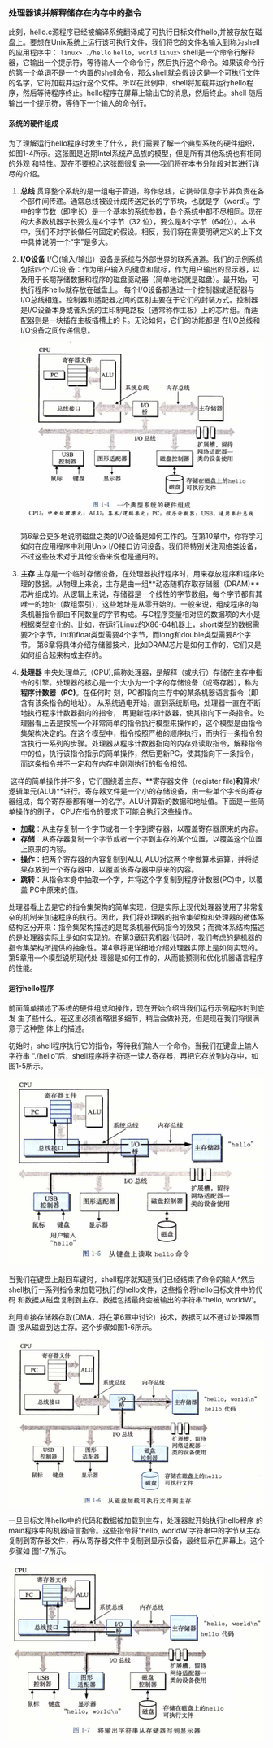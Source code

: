 ### 处理器读并解释储存在内存中的指令

​		此刻，hello.c源程序已经被编译系统翻译成了可执行目标文件hello,并被存放在磁盘上。要想在Unix系统上运行该可执行文件，我们将它的文件名输入到称为shell的应用程序中：
`linux> ./hello`
`hello, world`
`linux>`
​		shell是一个命令行解释器，它输出一个提示符，等待输人一个命令行，然后执行这个命令。如果该命令行的第一个单词不是一个内置的shell命令，那么shell就会假设这是—个可执行文件的名字，它将加载并运行这个文件。所以在此例中，shell将加载并运行hello程序，然后等待程序终止。hello程序在屏幕上输出它的消息，然后终止。shell 随后输出一个提示符，等待下一个输人的命令行。

#### 系统的硬件组成

​		为了理解运行hello程序时发生了什么，我们需要了解一个典型系统的硬件组织，如图1-4所示。这张图是近期Intel系统产品族的模型，但是所有其他系统也有相同的外观 和特性。现在不要担心这张图很复杂——我们将在本书分阶段对其进行详尽的介绍。

1. **总线**
   		贯穿整个系统的是一组电子管道，称作总线，它携带信息字节并负责在各个部件间传递。通常总线被设计成传送定长的字节块，也就是字（word)。字中的字节数（即字长）是一个基本的系统参数，各个系统中都不尽相同。现在的大多数机器字长要么是4个字节（32 位），要么是8个字节（64位）。本书中，我们不对字长做任何固定的假设。相反，我们将在需要明确定义的上下文中具体说明一个“字”是多大。

2. **I/O设备**
           I/〇(输入/输出）设备是系统与外部世界的联系通道。我们的示例系统包括四个I/O设 备：作为用户输入的键盘和鼠标，作为用户输出的显示器，以及用于长期存储数据和程序的磁盘驱动器（简单地说就是磁盘）。最开始，可执行程序hello就存放在磁盘上。
           每个I/O设备都通过一个控制器或适配器与I/O总线相连。控制器和适配器之间的区别主要在于它们的封装方式。控制器是I/O设备本身或者系统的主印制电路板（通常称作主板）上的芯片组。而适配器则是一块插在主板插槽上的卡。无论如何，它们的功能都是 在I/O总线和I/O设备之间传递信息。

   ![04一个典型系统的硬件组成](.\markdownimage\04一个典型系统的硬件组成.png)

   ​        第6章会更多地说明磁盘之类的I/O设备是如何工作的。在第10章中，你将学习如何在应用程序中利用Unix I/O接口访问设备。我们将特别关注网络类设备，不过这些技术对于其他设备来说也是通用的。

3. **主存**
           主存是一个临时存储设备，在处理器执行程序时，用来存放程序和程序处理的数据。从物理上来说，主存是由一组**动态随机存取存储器（DRAM)**芯片组成的。从逻辑上来说，存储器是一个线性的字节数组，每个字节都有其唯一的地址（数组索引），这些地址是从零开始的。一般来说，组成程序的每条机器指令都由不同数量的字节构成。与C程序变量相对应的数据项的大小是根据类型变化的。比如，在运行Linux的X86-64机器上，short类型的数据需要2个字节，int和float类型需要4个字节，而long和double类型需要8个字节。
   第6章将具体介绍存储器技术，比如DRAM芯片是如何工作的，它们又是如何组合起来构成主存的。

4. **处理器**
           中央处理单元（CPU),简称处理器，是解释（或执行）存储在主存中指令的引擎。处理器的核心是一个大小为一个字的存储设备（或寄存器），称为**程序计数器（PC)**。在任何时 刻，PC都指向主存中的某条机器语言指令（即含有该条指令的地址）。
           从系统通电开始，直到系统断电，处理器一直在不断地执行程序计数器指向的指令， 再更新程序计数器，使其指向下一条指令。处理器看上去是按照一个非常简单的指令执行模型来操作的，这个模型是由指令集架构决定的。在这个模型中，指令按照严格的顺序执行，而执行一条指令包含执行一系列的步骤。处理器从程序计数器指向的内存处读取指令，解释指令中的位，执行该指令指示的简单操作，然后更新PC，使其指向下一条指令， 而这条指令并不一定和在内存中刚刚执行的指令相邻。

​        这样的简单操作并不多，它们围绕着主存、**寄存器文件（register file)**和**算术/逻辑单元(ALU)**进行。寄存器文件是一个小的存储设备，由一些单个字长的寄存器组成，每个寄存器都有唯一的名字。ALU计算新的数据和地址值。下面是一些简单操作的例子， CPU在指令的要求下可能会执行这些操作。

- **加载**：从主存复制一个字节或者一个字到寄存器，以覆盖寄存器原来的内容。
- **存储**：从寄存器复制一个字节或者一个字到主存的某个位置，以覆盖这个位置上原来的内容。
- **操作**：把两个寄存器的内容复制到ALU, ALU对这两个字做算术运算，并将结果存放到一个寄存器中，以覆盖该寄存器中原来的内容。
- **跳转**：从指令本身中抽取一个字，并将这个字复制到程序计数器(PC)中，以覆盖 PC中原来的值。

​        处理器看上去是它的指令集架构的简单实现，但是实际上现代处理器使用了非常复杂的机制来加速程序的执行。因此，我们将处理器的指令集架构和处理器的微体系结构区分开来：指令集架构描述的是每条机器代码指令的效果；而微体系结构描述的是处理器实际上是如何实现的。在第3章研究机器代码时，我们考虑的是机器的指令集架构所提供的抽象性。第4章将更详细地介绍处理器实际上是如何实现的。第5章用一个模型说明现代处 理器是如何工作的，从而能预测和优化机器语言程序的性能。

#### 运行hello程序

​		前面简单描述了系统的硬件组成和操作，现在开始介绍当我们运行示例程序时到底发 生了些什么。在这里必须省略很多细节，稍后会做补充，但是现在我们将很满意于这种整 体上的描述。

​		初始时，shell程序执行它的指令，等待我们输人一个命令。当我们在键盘上输人字符串 “./hello”后，shell程序将字符逐一读人寄存器，再把它存放到内存中，如图1-5所示。

![04从键盘上读取hello命令](.\markdownimage\04从键盘上读取hello命令.png)

​		当我们在键盘上敲回车键时，shell程序就知道我们已经结束了命令的输人^然后 shell执行一系列指令来加载可执行的hello文件，这些指令将hello目标文件中的代码 和数据从磁盘复制到主存。数据包括最终会被输出的字符串“hello, worldW’。

​		利用直接存储器存取(DMA，将在第6章中讨论）技术，数据可以不通过处理器而直 接从磁盘到达主存。这个步骤如图1-6所示。

![04从磁盘加载可执行文件到主存](.\markdownimage\04从磁盘加载可执行文件到主存.png)

一旦目标文件hello中的代码和数据被加载到主存，处理器就开始执行hello程序 的main程序中的机器语言指令。这些指令将“hello, worldW’字符串中的字节从主存 复制到寄存器文件，再从寄存器文件中复制到显示设备，最终显示在屏幕上。这个步骤如 图1-7所示。

![04将输出字符串从存储器写到显示器](.\markdownimage\04将输出字符串从存储器写到显示器.png)